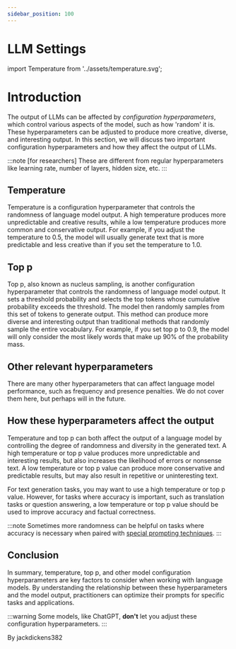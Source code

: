 ```yaml
---
sidebar_position: 100
---
```


#   LLM Settings


import Temperature from '../assets/temperature.svg';

<div style={{textAlign: 'center'}}>
  <Temperature style={{width:"500px",height:"300px",verticalAlign:"top"}}/>
</div>


# Introduction

The output of LLMs can be affected by *configuration hyperparameters*, which control various aspects of the model, such as how 'random' it is. These hyperparameters can be adjusted to produce more creative, diverse, and interesting output. In this section, we will discuss two important configuration hyperparameters and how they affect the output of LLMs.

:::note
[for researchers] These are different from regular hyperparameters like learning rate, number of layers, hidden size, etc. 
:::

## Temperature

Temperature is a configuration hyperparameter that controls the randomness of language model output. A high temperature produces more unpredictable and creative results, while a low temperature produces more common and conservative output. For example, if you adjust the temperature to 0.5, the model will usually generate text that is more predictable and less creative than if you set the temperature to 1.0.

## Top p

Top p, also known as nucleus sampling, is another configuration hyperparameter that controls the randomness of language model output. It sets a threshold probability and selects the top tokens whose cumulative probability exceeds the threshold. The model then randomly samples from this set of tokens to generate output. This method can produce more diverse and interesting output than traditional methods that randomly sample the entire vocabulary. For example, if you set top p to 0.9, the model will only consider the most likely words that make up 90% of the probability mass.

## Other relevant hyperparameters

There are many other hyperparameters that can affect language model performance, such as frequency and presence penalties. We do not cover them here, but perhaps will in the future.

## How these hyperparameters affect the output

Temperature and top p can both affect the output of a language model by controlling the degree of randomness and diversity in the generated text. A high temperature or top p value produces more unpredictable and interesting results, but also increases the likelihood of errors or nonsense text. A low temperature or top p value can produce more conservative and predictable results, but may also result in repetitive or uninteresting text.

For text generation tasks, you may want to use a high temperature or top p value. However, for tasks where accuracy is important, such as translation tasks or question answering, a low temperature or top p value should be used to improve accuracy and factual correctness.

:::note
Sometimes more randomness can be helpful on tasks where accuracy is necessary when paired with [special prompting techniques](https://learnprompting.org/docs/intermediate/self_consistency).
:::




## Conclusion

In summary, temperature, top p, and other model configuration hyperparameters are key factors to consider when working with language models. By understanding the relationship between these hyperparameters and the model output, practitioners can optimize their prompts for specific tasks and applications.

:::warning
Some models, like ChatGPT, **don't** let you adjust these configuration hyperparameters.
:::

By jackdickens382